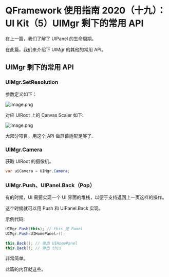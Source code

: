 # QFramework 使用指南 2020（十九）：UI Kit（5）UIMgr 剩下的常用 API
在上一篇，我们了解了 UIPanel 的生命周期。

在此篇，我们来介绍下 UIMgr 的其他的常用 API。


## UIMgr 剩下的常用 API

### UIMgr.SetResolution

参数定义如下：

![image.png](http://file.liangxiegame.com/bac63766-0f9a-4d9c-92fd-cb6b90324262.png)

对应 UIRoot 上的 Canvas Scaler 如下:

![image.png](http://file.liangxiegame.com/bc2c2122-c559-48bf-8b2f-ea4609826493.png)

大部分项目，用这个 API 做屏幕适配足够了。

### UIMgr.Camera

获取 UIRoot 的摄像机。

``` csharp
var uiCamera = UIMgr.Camera;
```

### UIMgr.Push、UIPanel.Back（Pop）

有的时候，UI 需要实现一个 UI 界面的堆栈，以便于支持返回上一页这样的操作。

这个时候就可以用 Push 和 UIPanel.Back 实现。

示例代码:
``` csharp
UIMgr.Push(this); // this 是 Panel
UIMgr.Push<UIHomePanel>();
            
this.Back(); // 弹出 UIHomePanel
this.Back(); // 弹出 this
```

非常简单。

此篇的内容就这些。